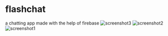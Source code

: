 # flashchat
a chatting app made with the help of firebase
![screenshot3](https://user-images.githubusercontent.com/43065648/87243606-eebecc80-c454-11ea-93aa-abca91fef89d.jpeg)
![screenshot2](https://user-images.githubusercontent.com/43065648/87243614-ff6f4280-c454-11ea-84b1-3090b045c20f.jpeg)
![screenshot1](https://user-images.githubusercontent.com/43065648/87243620-0c8c3180-c455-11ea-987f-e06200234b3a.jpeg)
